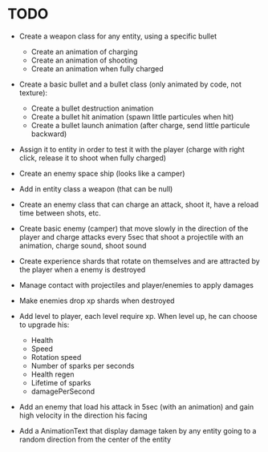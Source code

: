 # TODO

- Create a weapon class for any entity, using a specific bullet
	- Create an animation of charging
	- Create an animation of shooting
	- Create an animation when fully charged
- Create a basic bullet and a bullet class (only animated by code, not texture):
	- Create a bullet destruction animation
	- Create a bullet hit animation (spawn little particules when hit)
	- Create a bullet launch animation (after charge, send little particule backward)
- Assign it to entity in order to test it with the player (charge with right click, release it to shoot when fully charged)

- Create an enemy space ship (looks like a camper)
	
- Add in entity class a weapon (that can be null)
- Create an enemy class that can charge an attack, shoot it, have a reload time between shots, etc.
- Create basic enemy (camper) that move slowly in the direction of the player and charge attacks every 5sec that shoot a projectile with an animation, charge sound, shoot sound

- Create experience shards that rotate on themselves and are attracted by the player when a enemy is destroyed
- Manage contact with projectiles and player/enemies to apply damages
- Make enemies drop xp shards when destroyed

- Add level to player, each level require xp. When level up, he can choose to upgrade his:
	- Health
	- Speed
	- Rotation speed
	- Number of sparks per seconds
	- Health regen
	- Lifetime of sparks
	- damagePerSecond

- Add an enemy that load his attack in 5sec (with an animation) and gain high velocity in the direction his facing
- Add a AnimationText that display damage taken by any entity going to a random direction from the center of the entity